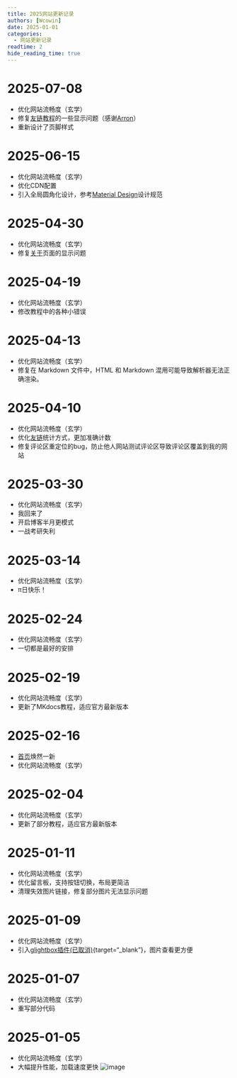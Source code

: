 ```yaml
---
title: 2025网站更新记录
authors: [Wcowin]
date: 2025-01-01
categories:
  - 网站更新记录
readtime: 2
hide_reading_time: true
---
```

## </p><h1 id="01" name="01"><strong>2025-07-08</strong></h1><p>
* 优化网站流畅度（玄学）
* 修复[友链教程](../Mkdocs/linktech.md)的一些显示问题（感谢[Arron](https://github.com/jaywhj)）
* 重新设计了页脚样式

## </p><h1 id="01" name="01"><strong>2025-06-15</strong></h1><p>
* 优化网站流畅度（玄学）
* 优化CDN配置
* 引入全局圆角化设计，参考[Material Design](https://material.io/design)设计规范

## </p><h1 id="01" name="01"><strong>2025-04-30</strong></h1><p>
* 优化网站流畅度（玄学）
* 修复[关于](../../about/geren.md)页面的显示问题

## </p><h1 id="01" name="01"><strong>2025-04-19</strong></h1><p>
* 优化网站流畅度（玄学）
* 修改教程中的各种小错误

## </p><h1 id="01" name="01"><strong>2025-04-13</strong></h1><p>
* 优化网站流畅度（玄学）
* 修复在 Markdown 文件中，HTML 和 Markdown 混用可能导致解析器无法正确渲染。

## </p><h1 id="01" name="01"><strong>2025-04-10</strong></h1><p>
* 优化网站流畅度（玄学）
* 优化[友链](../../link.md)统计方式，更加准确计数
* 修复评论区重定位的bug，防止他人网站测试评论区导致评论区覆盖到我的网站

## </p><h1 id="01" name="01"><strong>2025-03-30</strong></h1><p>
* 优化网站流畅度（玄学）
* 我回来了
* 开启博客半月更模式
* 一战考研失利

## </p><h1 id="01" name="01"><strong>2025-03-14</strong></h1><p>
* 优化网站流畅度（玄学）
* π日快乐！

## </p><h1 id="01" name="01"><strong>2025-02-24</strong></h1><p>
* 优化网站流畅度（玄学）
* 一切都是最好的安排

## </p><h1 id="01" name="01"><strong>2025-02-19</strong></h1><p>
* 优化网站流畅度（玄学）
* 更新了MKdocs教程，适应官方最新版本

## </p><h1 id="01" name="01"><strong>2025-02-16</strong></h1><p>
* [首页](../../index.md)焕然一新
* 优化网站流畅度（玄学）

## </p><h1 id="01" name="01"><strong>2025-02-04</strong></h1><p>
* 优化网站流畅度（玄学）
* 更新了部分教程，适应官方最新版本

## </p><h1 id="01" name="01"><strong>2025-01-11</strong></h1><p>
* 优化网站流畅度（玄学）
* 优化留言板，支持按钮切换，布局更简洁
* 清理失效图片链接，修复部分图片无法显示问题


## </p><h1 id="01" name="01"><strong>2025-01-09</strong></h1><p>
* 优化网站流畅度（玄学）
* 引入[glightbox插件(已取消)](https://github.com/blueswen/mkdocs-glightbox){target=“_blank”}，图片查看更方便

## </p><h1 id="01" name="01"><strong>2025-01-07</strong></h1><p>
* 优化网站流畅度（玄学）
* 重写部分代码

## </p><h1 id="01" name="01"><strong>2025-01-05</strong></h1><p>
* 优化网站流畅度（玄学）
* 大幅提升性能，加载速度更快
  ![image](https://s1.imagehub.cc/images/2025/01/05/7164642e16ff90239bee5c46709ad50f.png)